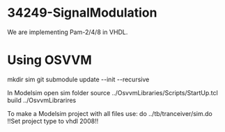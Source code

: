 # 34249-SignalModulation

We are implementing Pam-2/4/8 in VHDL.

# Using OSVVM
mkdir sim
git submodule update --init --recursive

In Modelsim open sim folder
source ../OsvvmLibraries/Scripts/StartUp.tcl
build ../OsvvmLibrarires

To make a Modelsim project with all files use:
do ../tb/tranceiver/sim.do
!!Set project type to vhdl 2008!!
